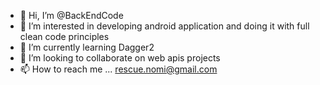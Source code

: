- 👋 Hi, I’m @BackEndCode
- 👀 I’m interested in developing android application and doing it with full clean code principles
- 🌱 I’m currently learning Dagger2
- 💞️ I’m looking to collaborate on web apis projects
- 📫 How to reach me ... rescue.nomi@gmail.com

<!---
BackEndCode/BackEndCode is a ✨ special ✨ repository because its `README.md` (this file) appears on your GitHub profile.
You can click the Preview link to take a look at your changes.
--->
